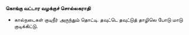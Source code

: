 **கொங்கு வட்டார வழக்குச் சொல்லகராதி**
- கால்நடைகள் குடிநீர் அருந்தும் தொட்டி. தவுட்டெ தவுட்டுத் தாழிலெ போடு மாடு குடிக்கிட்டு.

